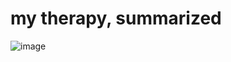 # my therapy, summarized
![image](https://user-images.githubusercontent.com/67127399/169675898-7a09b292-77bb-49c5-b87a-5be2d8d7942c.png)
